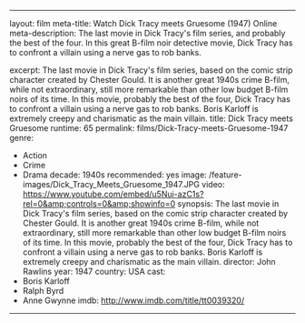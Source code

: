 ---

layout: film
meta-title: Watch Dick Tracy meets Gruesome (1947) Online
meta-description: The last movie in Dick Tracy's film series, and probably the best of the four. In this great B-film noir detective movie, Dick Tracy has to confront a villain using a nerve gas to rob banks.

excerpt: The last movie in Dick Tracy's film series, based on the comic strip character created by Chester Gould. It is another great 1940s crime B-film, while not extraordinary, still more remarkable than other low budget B-film noirs of its time. In this movie, probably the best of the four, Dick Tracy has to confront a villain using a nerve gas to rob banks. Boris Karloff is extremely creepy and charismatic as the main villain.
title: Dick Tracy meets Gruesome
runtime: 65
permalink: films/Dick-Tracy-meets-Gruesome-1947
genre: 
- Action
- Crime
- Drama 
decade: 1940s
recommended: yes
image: /feature-images/Dick_Tracy_Meets_Gruesome_1947.JPG
video: https://www.youtube.com/embed/u5Nui-azC1s?rel=0&amp;controls=0&amp;showinfo=0
synopsis: The last movie in Dick Tracy's film series, based on the comic strip character created by Chester Gould. It is another great 1940s crime B-film, while not extraordinary, still more remarkable than other low budget B-film noirs of its time. In this movie, probably the best of the four, Dick Tracy has to confront a villain using a nerve gas to rob banks. Boris Karloff is extremely creepy and charismatic as the main villain.
director: John Rawlins
year: 1947
country: USA
cast: 
- Boris Karloff
- Ralph Byrd
- Anne Gwynne
imdb: http://www.imdb.com/title/tt0039320/

---